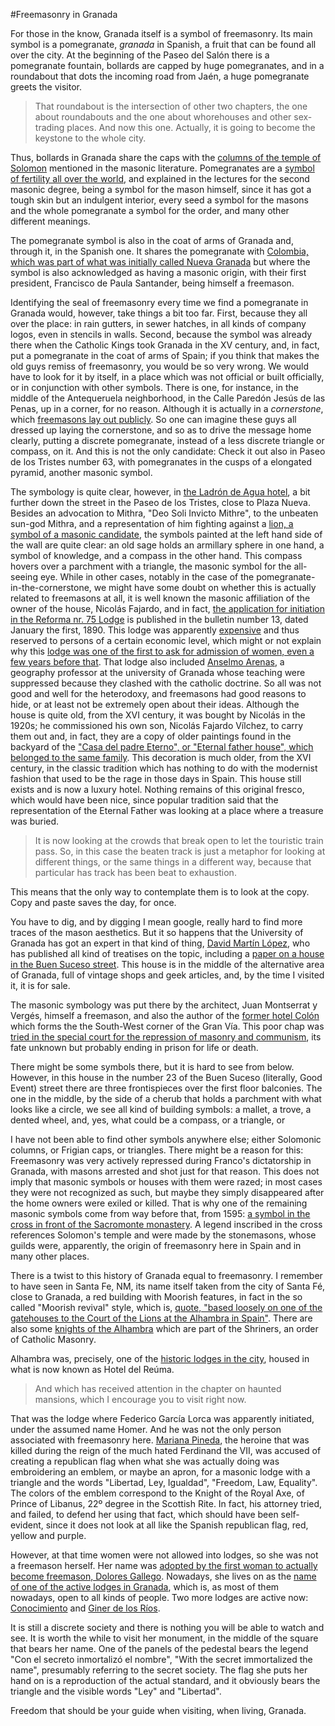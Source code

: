 #Freemasonry in Granada

For those in the know, Granada itself is a symbol of freemasonry. Its main symbol is a pomegranate, *granada* in Spanish, a fruit that can be found all over the city. At the beginning of the Paseo del Salón there is a pomegranate fountain, bollards are capped by huge pomegranates, and in a roundabout that dots the incoming road from Jaén, a huge pomegranate greets the visitor.

>That roundabout is the intersection of other two chapters, the one about roundabouts and the one about whorehouses and other sex-trading places. And now this one. Actually, it is going to become the keystone to the whole city.

Thus, bollards in Granada share the caps with the [columns of the temple of Solomon](http://www.masonicdictionary.com/pomegranate.html) mentioned in the masonic literature. Pomegranates are a [symbol of fertility all over the world](http://www.themasonictrowel.com/Articles/Symbolism/comprehensive_files/short_symbolism/pomegranates.htm), and explained in the lectures for the second masonic degree, being a symbol for the mason himself, since it has got a tough skin but an indulgent interior, every seed a symbol for the masons and the whole pomegranate a symbol for the order, and many other different meanings.

The pomegranate symbol is also in the coat of arms of Granada and,
through it, in the Spanish one. It shares the pomegranate with
[Colombia, which was part of what was initially called Nueva Granada](http://aperiresecreta.blogspot.com.es/2015/06/colombianopoly-el-poder-de-la-masoneria.html)
but where the symbol is also acknowledged as having a masonic origin,
with their first president, Francisco de Paula Santander, being
himself a freemason.

Identifying the seal of freemasonry every time we find a pomegranate
in Granada would, however, take things a bit too far. First, because they all over the place: in rain gutters, in sewer hatches, in all kinds of company logos, even in stencils in walls. Second, because the symbol was
already there when the Catholic Kings took Granada in the XV century,
and, in fact, put a pomegranate in the coat of arms of Spain; if you
think that makes the old guys remiss of freemasonry, you would be so
very wrong. 
We would have to look for it by itself, in a place which
was not official or built officially, or in conjunction with other
symbols. There is one, for instance, in the middle of the Antequeruela
neighborhood, in the Calle Paredón Jesús de las Penas, up in a corner, for no reason. Although it is actually in a *cornerstone*, which [freemasons lay out publicly](https://en.wikipedia.org/wiki/Cornerstone#Freemasonry). So one can imagine these guys all dressed up laying the cornerstone, and so as to drive the message home clearly, putting a discrete pomegranate, instead of a less discrete triangle or compass, on it. And this is not the only candidate: 
Check it out also in Paseo de los Tristes number 63, with pomegranates in the cusps of a elongated pyramid, another masonic symbol.

The symbology is quite clear, however, in
[the Ladrón de Agua hotel](http://www.ladrondeagua.com/legacy/), a bit
further down the street in the Paseo de los Tristes, close to Plaza
Nueva. Besides an advocation to Mithra, "Deo Soli Invicto Mithre", to
the unbeaten sun-god Mithra, and a representation of him fighting
against a
[lion, a symbol of a masonic candidate](http://ezinearticles.com/?Masonic-Symbolism-Book---Grip-Of-The-Lions-Paw&id=4871957),
the symbols painted at the left hand side of the wall are quite clear:
an old sage holds an armillary sphere in one hand, a symbol of
knowledge, and a compass in the other hand. This compass hovers over a
parchment with a triangle, the masonic symbol for the all-seeing
eye. While in other cases, notably in the case of the
pomegranate-in-the-cornerstone, we might have some doubt on whether
this is actually related to freemasons at all, it is well known the
masonic affiliation of the owner of the house, Nicolás Fajardo, and in fact,
[the application for initiation in the Reforma nr. 75 Lodge](http://hemerotecadigital.bne.es/pdf.raw?query=parent%3A0003374779+type%3Apress%2Fpage&name=Bolet%C3%ADn+oficial+del+Gran+Oriente+Espa%C3%B1ol.+1-1-1890)
is published in the bulletin number 13, dated January the
first, 1890. This lodge was apparently
[expensive](https://books.google.es/books?id=jufWVxJrcqcC&pg=PA124&lpg=PA124&dq=logia+reforma+75&source=bl&ots=yleW56cyaI&sig=m0VMGJXnDubIvU_VprJVRERw_2c&hl=es&sa=X&ved=0ahUKEwjwvJeb75TKAhXG1RoKHc_dBesQ6AEIIDAA#v=onepage&q=logia%20reforma%2075&f=false)
and thus reserved to persons of a certain economic level, which might
or not explain why this
[lodge was one of the first to ask for admission of women, even a few years before that](http://gredos.usal.es/jspui/bitstream/10366/80189/1/La_integracion_de_las_mujeres_en_la_maso.pdf). That
lodge also included
[Anselmo Arenas](http://www.aache.com/alcarrians/arenas_lopez.htm), a
geography professor at the university of Granada whose teaching were
suppressed because they clashed with the catholic doctrine. So all was
not good and well for the heterodoxy, and freemasons had good reasons to hide, or at
least not be extremely open about their ideas. Although the house is
quite old, from the XVI century, it was bought by Nicolás in the
1920s; he commissioned his own son, Nicolás Fajardo Vílchez, to carry
them out and, in fact, they are a copy of older paintings found in the
backyard of the 
["Casa del padre Eterno", or "Eternal father house", which belonged to the same family](http://nito-lamurga.blogspot.com.es/2013/07/la-casa-de-mitra-h-oy-traemos-la.html). This
decoration is much older, from the XVI century, in the classic
tradition which has nothing to do with the modernist fashion that used
to be the rage in those days in Spain. This house still exists and is
now a luxury hotel. Nothing remains of this original
fresco, which would have been nice, since popular tradition said that
the representation of the Eternal Father was looking at a place where
a treasure was buried.

>It is now looking at the crowds that break open to let the touristic
>train pass. So, in this case the beaten track is just a metaphor for
>looking at different things, or the same things in a different way,
>because that particular has track has been beat to exhaustion.

This means that the only way to contemplate them is to look at the
copy. Copy and paste saves the day, for once.

You have to dig, and by digging I mean google, really hard to find
more traces of the mason aesthetics. But it so happens that the
University of Granada has got an expert in that kind of thing,
[David Martín López](https://granada.academia.edu/DAVIDMARTINLOPEZ),
who has published all kind of treatises on the topic, including a
[paper on a house in the Buen Suceso street](https://www.academia.edu/7519604/Juan_Monserrat_Verg%C3%A9s_masoner%C3%ADa_y_arquitectura_en_Granada._El_ejemplo_del_Buen_Suceso._Bolet%C3%ADn_de_Arte._Universidad_de_M%C3%A1laga_2007._vol._28). This
house is in the middle of the alternative area of Granada, full of
vintage shops and geek articles, and, by the time I visited it, it is
for sale. 

The masonic symbology was put there by the architect, Juan Montserrat
y Vergés, himself a freemason, and also the author of the
[former hotel Colón](http://www.iaph.es/arquitectura-contemporanea-andalucia/resumen.do?id=251948)
which forms the the South-West corner of the Gran Vía. This poor chap
was
[tried in the special court for the repression of masonry and communism](http://pares.mcu.es/ParesBusquedas/servlets/Control_servlet?accion=3&&txt_tipo_busqueda=dl&txt_busqueda=&txt_correo=S&txt_id_desc_ud=7374585),
its fate unknown but probably ending in  prison for life or death.


There might be
some symbols there, but it is hard to see from below. However, in this
house in the number 23 of the Buen Suceso (literally, Good Event)
street there are three frontispieces over the first floor
balconies. The one in the middle, by the side of a cherub that holds a
parchment with what looks like a circle, we see all kind of building
symbols: a mallet, a trove, a dented wheel, and, yes, what could be a
compass, or a triangle, or 

I have not been able to find other symbols anywhere else; either
Solomonic columns, or Frigian caps, or triangles. There might be a
reason for this: Freemasonry was very actively repressed during Franco's dictatorship in Granada, with masons arrested and shot just for that reason. This does not imply that masonic symbols or houses with them were razed; in most cases they were not recognized as such, but maybe they simply disappeared after the home owners were exiled or killed. That is why one of the remaining masonic symbols come from way before that, from 1595: [a symbol in the cross in front of the Sacromonte monastery](http://www.heraldaria.com/phorum5/read.php?3,6883,6901). A legend inscribed in the cross references Solomon's temple and were made by the stonemasons, whose guilds were, apparently, the origin of freemasonry here in Spain and in many other places.


There is a twist to this history of Granada equal to freemasonry. I
remember to have seen in Santa Fe, NM, its name itself taken from the
city of Santa Fé, close to Granada, a red building with Moorish
features, in fact in the so called "Moorish revival" style, which is, 
[quote, "based loosely on one of the gatehouses to the Court of the Lions at the Alhambra in Spain"](http://aasrnys.blogspot.com.es/). There
are
also some
[knights of the Alhambra](http://www.angelfire.com/weird2/obscure2/cath.html)
which are part of the Shriners, an order of Catholic Masonry.

Alhambra was, precisely, one of the
[historic lodges in the city](http://www.logiaginerdelosrios.es/historia-de-la-masoneria/),
housed in what is now known as Hotel del Reúma. 

>And which has received attention in the chapter on haunted mansions,
>which I encourage you to visit right now.

That was the lodge where Federico García Lorca was apparently
initiated, under the assumed name Homer. And he was not the only
person associated with freemasonry here. [Mariana Pineda](https://es.wikipedia.org/wiki/Mariana_Pineda), the heroine
that was killed during the reign of the much hated Ferdinand the VII,
was accused of creating a republican flag when what she was
actually doing was embroidering an emblem, or maybe an apron, for a masonic lodge with a
triangle and the words "Libertad, Ley, Igualdad", "Freedom, Law,
Equality". The colors of the emblem correspond to the Knight of the
Royal Axe, of Prince of Libanus, 22º degree in the Scottish Rite. In
fact, his attorney tried, and failed, to defend her using that fact,
which should have been self-evident, since it does not look at all
like the Spanish republican flag, red, yellow and purple.

However, at that time women were not allowed into lodges, so she was
not a freemason herself. Her name was
[adopted by the first woman to actually become freemason, Dolores Gallego](http://www.masoneriaengranada.es/2015/03/masonas-en-granada-125-anos-despues-la.html). Nowadays,
she lives on as the [name of one of the active lodges in Granada](http://www.masoneriaengranada.es/),
which is, as most of them nowadays, open to all kinds of
people. Two more lodges are active now:
[Conocimiento](http://www.logiaconocimiento158.com/regularidad.htm)
and [Giner de los Ríos](http://www.logiaginerdelosrios.es/).

It is still a discrete society and there is nothing you will
be able to watch and see. It is worth the while to visit her monument,
in the middle of the square that bears her name. One of the panels of
the pedestal bears the legend "Con el secreto inmortalizó el nombre",
"With the secret immortalized the name", presumably referring to the
secret society. The flag she puts her hand on is a reproduction of the
actual standard, and it obviously bears the triangle and the visible
words "Ley" and "Libertad".

Freedom that should be your guide when visiting, when living,
Granada. 






